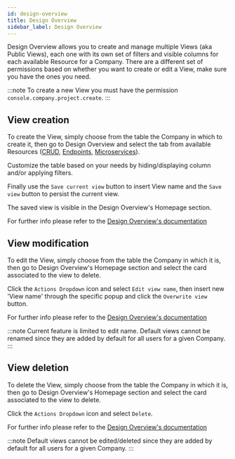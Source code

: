 ```yaml
---
id: design-overview
title: Design Overview
sidebar_label: Design Overview
---
```


Design Overview allows you to create and manage multiple Views (aka Public Views), each one with its own set of filters and visible columns for each available Resource for a Company.
There are a different set of permissions based on whether you want to create or edit a View, make sure you have the ones you need.

:::note
To create a new View you must have the permission `console.company.project.create`.
:::

## View creation

To create the View, simply choose from the table the Company in which to create it, then go to Design Overview and select the tab from available Resources ([CRUD](/console/company-configuration/design-overview.md#CRUD), [Endpoints](/console/company-configuration/design-overview.md#Endpoints), [Microservices](/console/company-configuration/design-overview.md#Microservices)).

Customize the table based on your needs by hiding/displaying column and/or applying filters.

Finally use the `Save current view` button to insert View name and the `Save view` button to persist the current view.

The saved view is visible in the Design Overview's Homepage section.

For further info please refer to the [Design Overview's documentation](/console/company-configuration/design-overview.md#saving)

## View modification

To edit the View, simply choose from the table the Company in which it is, then go to Design Overview's Homepage section and select the card associated to the view to delete.

Click the `Actions Dropdown` icon and select `Edit view name`, then insert new 'View name' through the specific popup and click the `Overwrite view` button.

For further info please refer to the [Design Overview's documentation](/console/company-configuration/design-overview.md#editing)

:::note
Current feature is limited to edit name.
Default views cannot be renamed since they are added by default for all users for a given Company.
:::

## View deletion

To delete the View, simply choose from the table the Company in which it is, then go to Design Overview's Homepage section and select the card associated to the view to delete.

Click the `Actions Dropdown` icon and select `Delete`. 

For further info please refer to the [Design Overview's documentation](/console/company-configuration/design-overview.md#deleting)

:::note
Default views cannot be edited/deleted since they are added by default for all users for a given Company.
:::

